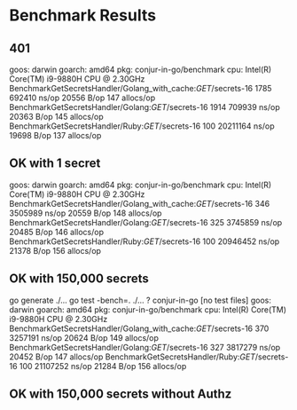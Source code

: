 Benchmark Results
===

401
---

goos: darwin
goarch: amd64
pkg: conjur-in-go/benchmark
cpu: Intel(R) Core(TM) i9-9880H CPU @ 2.30GHz
BenchmarkGetSecretsHandler/Golang_with_cache:_GET_/secrets-16         	    1785	    692410 ns/op	   20556 B/op	     147 allocs/op
BenchmarkGetSecretsHandler/Golang:_GET_/secrets-16                    	    1914	    709939 ns/op	   20363 B/op	     145 allocs/op
BenchmarkGetSecretsHandler/Ruby:_GET_/secrets-16                      	     100	  20211164 ns/op	   19698 B/op	     137 allocs/op

OK with 1 secret
---

goos: darwin
goarch: amd64
pkg: conjur-in-go/benchmark
cpu: Intel(R) Core(TM) i9-9880H CPU @ 2.30GHz
BenchmarkGetSecretsHandler/Golang_with_cache:_GET_/secrets-16         	     346	   3505989 ns/op	   20559 B/op	     148 allocs/op
BenchmarkGetSecretsHandler/Golang:_GET_/secrets-16                    	     325	   3745859 ns/op	   20485 B/op	     146 allocs/op
BenchmarkGetSecretsHandler/Ruby:_GET_/secrets-16                      	     100	  20946452 ns/op	   21378 B/op	     156 allocs/op

OK with 150,000 secrets
---

go generate ./...
go test -bench=. ./...
?   	conjur-in-go	[no test files]
goos: darwin
goarch: amd64
pkg: conjur-in-go/benchmark
cpu: Intel(R) Core(TM) i9-9880H CPU @ 2.30GHz
BenchmarkGetSecretsHandler/Golang_with_cache:_GET_/secrets-16         	     370	   3257191 ns/op	   20624 B/op	     149 allocs/op
BenchmarkGetSecretsHandler/Golang:_GET_/secrets-16                    	     327	   3817279 ns/op	   20452 B/op	     147 allocs/op
BenchmarkGetSecretsHandler/Ruby:_GET_/secrets-16                      	     100	  21107252 ns/op	   21284 B/op	     156 allocs/op

OK with 150,000 secrets without Authz
---

